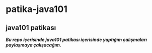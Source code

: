 # patika-java101
## java101 patikası
***Bu repo içerisinde java101 patikası içerisinde yaptığım çalışmaları paylaşmaya çalışacağım.***
